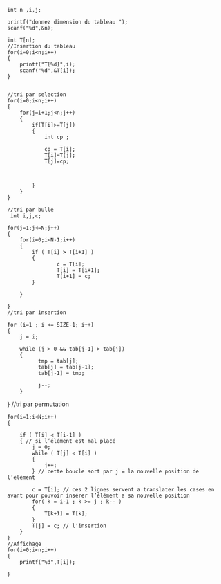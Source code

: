 	int n ,i,j;
	
	printf("donnez dimension du tableau ");
	scanf("%d",&n);
	
	int T[n];
	//Insertion du tableau
	for(i=0;i<n;i++)
	{
		printf("T[%d]",i);
		scanf("%d",&T[i]);
	}
	
	
	//tri par selection 
	for(i=0;i<n;i++)
	{
		for(j=i+1;j<n;j++)
		{
			if(T[i]>=T[j])
			{
				int cp ; 
				
				cp = T[i];
				T[i]=T[j];
				T[j]=cp;
				
				
				
			}
		}
	}
	
	//tri par bulle
	 int i,j,c;

	for(j=1;j<=N;j++) 
	{
    	for(i=0;i<N-1;i++)
    	{
    		if ( T[i] > T[i+1] ) 
			{
	                c = T[i];
	                T[i] = T[i+1];
	                T[i+1] = c;
	        } 
    		
		}
         
	}
	//tri par insertion
	
	for (i=1 ; i <= SIZE-1; i++) 
	{
    	j = i;
 
	    while (j > 0 && tab[j-1] > tab[j]) 
		{
		      tmp = tab[j];
		      tab[j] = tab[j-1];
		      tab[j-1] = tmp;
		 
		      j--;
	    }
  }
	//tri par permutation
	

	for(i=1;i<N;i++) 
	{

	    if ( T[i] < T[i-1] ) 
		{ // si l’élément est mal placé
	        j = 0;
	        while ( T[j] < T[i] ) 
			{
				j++;
			} // cette boucle sort par j = la nouvelle position de l’élément
	 
	 		c = T[i]; // ces 2 lignes servent a translater les cases en avant pour pouvoir insérer l’élément a sa nouvelle position
	        for( k = i-1 ; k >= j ; k-- ) 
			{
				T[k+1] = T[k];
			}
	 		T[j] = c; // l'insertion
	    }
	}
	//Affichage
	for(i=0;i<n;i++)
	{
		printf("%d",T[i]);
		
	}
